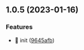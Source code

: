 ## 1.0.5 (2023-01-16)


### Features

* 🎸 init ([9645afb](https://github.com/SoldierAb/k-view-next/commit/9645afb69a2ebd1cd0693357272243239038db09))



